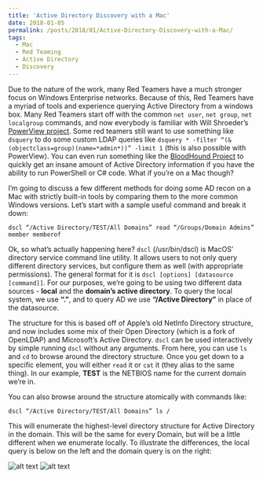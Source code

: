 ```yaml
---
title: 'Active Directory Discovery with a Mac'
date: 2018-01-05
permalink: /posts/2018/01/Active-Directory-Discovery-with-a-Mac/
tags:
  - Mac
  - Red Teaming
  - Active Directory
  - Discovery
---
```


Due to the nature of the work, many Red Teamers have a much stronger focus on Windows Enterprise networks. Because of this, Red Teamers have a myriad of tools and experience querying Active Directory from a windows box. Many Red Teamers start off with the common `net user`, `net group`, `net localgroup` commands, and now everybody is familiar with Will Shroeder’s [PowerView project](https://github.com/PowerShellMafia/PowerSploit/tree/dev/Recon). Some red teamers still want to use something like `dsquery` to do some custom LDAP queries like `dsquery * -filter “(&(objectclass=group)(name=*admin*))” -limit 1` (this is also possible with PowerView).  You can even run something like the [BloodHound Project](https://github.com/BloodHoundAD/BloodHound) to quickly get an insane amount of Active Directory information if you have the ability to run PowerShell or C# code. What if you’re on a Mac though?

I’m going to discuss a few different methods for doing some AD recon on a Mac with strictly built-in tools by comparing them to the more common Windows versions. Let’s start with a sample useful command and break it down:

`dscl “/Active Directory/TEST/All Domains” read “/Groups/Domain Admins” member memberof`

Ok, so what’s actually happening here? `dscl` (/usr/bin/dscl) is MacOS’ directory service command line utility. It allows users to not only query different directory services, but configure them as well (with appropriate permissions). The general format for it is `dscl [options] [datasource [command]]`. For our purposes, we’re going to be using two different data sources - **local** and the **domain’s active directory**. To query the local system, we use **“.”**, and to query AD we use **“/Active Directory”** in place of the datasource.

The structure for this is based off of Apple’s old NetInfo Directory structure, and now includes some mix of their Open Directory (which is a fork of OpenLDAP) and Microsoft’s Active Directory. `dscl` can be used interactively by simple running `dscl` without any arguments. From here, you can use `ls` and `cd` to browse around the directory structure. Once you get down to a specific element, you will either `read` it or `cat` it (they alias to the same thing). In our example, **TEST** is the NETBIOS name for the current domain we’re in. 

You can also browse around the structure atomically with commands like:

`dscl “/Active Directory/TEST/All Domains” ls /`

This will enumerate the highest-level directory structure for Active Directory in the domain. This will be the same for every Domain, but will be a little different when we enumerate locally. To illustrate the differences, the local query is below on the left and the domain query is on the right:

![alt text][dsclLocalList] ![alt text][dsclDomainList]

[dsclLocalList]: https://github.com/its-a-feature/its-a-feature.github.io/tree/master/images/dsclLocalList.png "Local Query"
[dsclDomainList]: https://github.com/its-a-feature/its-a-feature.github.io/tree/master/images/dsclDomainList.png "Domain Query"
